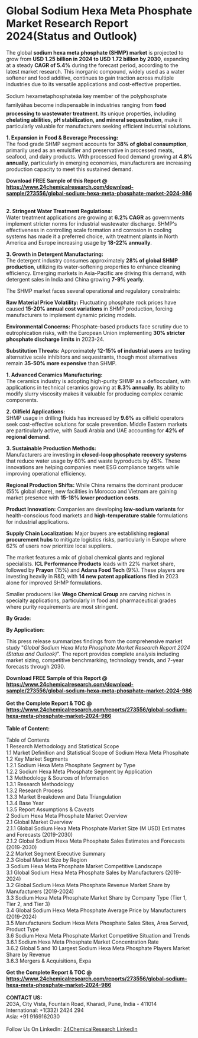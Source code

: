 <h1>Global Sodium Hexa Meta Phosphate Market Research Report 2024(Status and Outlook)</h1><p>The global <strong>sodium hexa meta phosphate (SHMP) market</strong> is projected to grow from <strong>USD 1.25 billion in 2024 to USD 1.72 billion by 2030</strong>, expanding at a steady <strong>CAGR of 5.4%</strong> during the forecast period, according to the latest market research. This inorganic compound, widely used as a water softener and food additive, continues to gain traction across multiple industries due to its versatile applications and cost-effective properties.</p><p>Sodium hexametaphosphateâa key member of the polyphosphate familyâhas become indispensable in industries ranging from <strong>food processing to wastewater treatment</strong>. Its unique properties, including <strong>chelating abilities, pH stabilization, and mineral sequestration</strong>, make it particularly valuable for manufacturers seeking efficient industrial solutions.</p><p><strong>1. Expansion in Food &amp; Beverage Processing:</strong><br>
The food grade SHMP segment accounts for <strong>38% of global consumption</strong>, primarily used as an emulsifier and preservative in processed meats, seafood, and dairy products. With processed food demand growing at <strong>4.8% annually</strong>, particularly in emerging economies, manufacturers are increasing production capacity to meet this sustained demand.</p><div><b>Download FREE Sample of this Report @ 
            <a href="https://www.24chemicalresearch.com/download-sample/273556/global-sodium-hexa-meta-phosphate-market-2024-986">
            https://www.24chemicalresearch.com/download-sample/273556/global-sodium-hexa-meta-phosphate-market-2024-986</a></b></div><br><p><strong>2. Stringent Water Treatment Regulations:</strong><br>
Water treatment applications are growing at <strong>6.2% CAGR</strong> as governments implement stricter norms for industrial wastewater discharge. SHMP's effectiveness in controlling scale formation and corrosion in cooling systems has made it a preferred choice, with treatment plants in North America and Europe increasing usage by <strong>18-22% annually</strong>.</p><p><strong>3. Growth in Detergent Manufacturing:</strong><br>
The detergent industry consumes approximately <strong>28% of global SHMP production</strong>, utilizing its water-softening properties to enhance cleaning efficiency. Emerging markets in Asia-Pacific are driving this demand, with detergent sales in India and China growing <strong>7-9% yearly</strong>.</p><p>The SHMP market faces several operational and regulatory constraints:</p><p><strong>Raw Material Price Volatility:</strong> Fluctuating phosphate rock prices have caused <strong>15-20% annual cost variations</strong> in SHMP production, forcing manufacturers to implement dynamic pricing models.</p><p><strong>Environmental Concerns:</strong> Phosphate-based products face scrutiny due to eutrophication risks, with the European Union implementing <strong>30% stricter phosphate discharge limits</strong> in 2023-24.</p><p><strong>Substitution Threats:</strong> Approximately <strong>12-15% of industrial users</strong> are testing alternative scale inhibitors and sequestrants, though most alternatives remain <strong>35-50% more expensive</strong> than SHMP.</p><p><strong>1. Advanced Ceramics Manufacturing:</strong><br>
The ceramics industry is adopting high-purity SHMP as a deflocculant, with applications in technical ceramics growing at <strong>8.3% annually</strong>. Its ability to modify slurry viscosity makes it valuable for producing complex ceramic components.</p><p><strong>2. Oilfield Applications:</strong><br>
SHMP usage in drilling fluids has increased by <strong>9.6%</strong> as oilfield operators seek cost-effective solutions for scale prevention. Middle Eastern markets are particularly active, with Saudi Arabia and UAE accounting for <strong>42% of regional demand</strong>.</p><p><strong>3. Sustainable Production Methods:</strong><br>
Manufacturers are investing in <strong>closed-loop phosphate recovery systems</strong> that reduce water usage by 60% and waste byproducts by 45%. These innovations are helping companies meet ESG compliance targets while improving operational efficiency.</p><p><strong>Regional Production Shifts:</strong> While China remains the dominant producer (55% global share), new facilities in Morocco and Vietnam are gaining market presence with <strong>15-18% lower production costs</strong>.</p><p><strong>Product Innovation:</strong> Companies are developing <strong>low-sodium variants</strong> for health-conscious food markets and <strong>high-temperature stable</strong> formulations for industrial applications.</p><p><strong>Supply Chain Localization:</strong> Major buyers are establishing <strong>regional procurement hubs</strong> to mitigate logistics risks, particularly in Europe where 62% of users now prioritize local suppliers.</p><p>The market features a mix of global chemical giants and regional specialists. <strong>ICL Performance Products</strong> leads with 22% market share, followed by <strong>Prayon</strong> (15%) and <strong>Adana Food Tech</strong> (9%). These players are investing heavily in R&amp;D, with <strong>14 new patent applications</strong> filed in 2023 alone for improved SHMP formulations.</p><p>Smaller producers like <strong>Wego Chemical Group</strong> are carving niches in specialty applications, particularly in food and pharmaceutical grades where purity requirements are most stringent.</p><p><strong>By Grade:</strong></p><p><strong>By Application:</strong></p><p>This press release summarizes findings from the comprehensive market study "<em>Global Sodium Hexa Meta Phosphate Market Research Report 2024 (Status and Outlook)</em>". The report provides complete analysis including market sizing, competitive benchmarking, technology trends, and 7-year forecasts through 2030.</p><div><b>Download FREE Sample of this Report @ 
            <a href="https://www.24chemicalresearch.com/download-sample/273556/global-sodium-hexa-meta-phosphate-market-2024-986">
            https://www.24chemicalresearch.com/download-sample/273556/global-sodium-hexa-meta-phosphate-market-2024-986</a></b></div><br><div><b>Get the Complete Report & TOC @ 
            <a href="https://www.24chemicalresearch.com/reports/273556/global-sodium-hexa-meta-phosphate-market-2024-986">
            https://www.24chemicalresearch.com/reports/273556/global-sodium-hexa-meta-phosphate-market-2024-986</a></b></div><br>
            <b>Table of Content:</b><p>Table of Contents<br />
1 Research Methodology and Statistical Scope<br />
1.1 Market Definition and Statistical Scope of Sodium Hexa Meta Phosphate<br />
1.2 Key Market Segments<br />
1.2.1 Sodium Hexa Meta Phosphate Segment by Type<br />
1.2.2 Sodium Hexa Meta Phosphate Segment by Application<br />
1.3 Methodology & Sources of Information<br />
1.3.1 Research Methodology<br />
1.3.2 Research Process<br />
1.3.3 Market Breakdown and Data Triangulation<br />
1.3.4 Base Year<br />
1.3.5 Report Assumptions & Caveats<br />
2 Sodium Hexa Meta Phosphate Market Overview<br />
2.1 Global Market Overview<br />
2.1.1 Global Sodium Hexa Meta Phosphate Market Size (M USD) Estimates and Forecasts (2019-2030)<br />
2.1.2 Global Sodium Hexa Meta Phosphate Sales Estimates and Forecasts (2019-2030)<br />
2.2 Market Segment Executive Summary<br />
2.3 Global Market Size by Region<br />
3 Sodium Hexa Meta Phosphate Market Competitive Landscape<br />
3.1 Global Sodium Hexa Meta Phosphate Sales by Manufacturers (2019-2024)<br />
3.2 Global Sodium Hexa Meta Phosphate Revenue Market Share by Manufacturers (2019-2024)<br />
3.3 Sodium Hexa Meta Phosphate Market Share by Company Type (Tier 1, Tier 2, and Tier 3)<br />
3.4 Global Sodium Hexa Meta Phosphate Average Price by Manufacturers (2019-2024)<br />
3.5 Manufacturers Sodium Hexa Meta Phosphate Sales Sites, Area Served, Product Type<br />
3.6 Sodium Hexa Meta Phosphate Market Competitive Situation and Trends<br />
3.6.1 Sodium Hexa Meta Phosphate Market Concentration Rate<br />
3.6.2 Global 5 and 10 Largest Sodium Hexa Meta Phosphate Players Market Share by Revenue<br />
3.6.3 Mergers & Acquisitions, Expa</p><div><b>Get the Complete Report & TOC @ 
            <a href="https://www.24chemicalresearch.com/reports/273556/global-sodium-hexa-meta-phosphate-market-2024-986">
            https://www.24chemicalresearch.com/reports/273556/global-sodium-hexa-meta-phosphate-market-2024-986</a></b></div><br><b>CONTACT US:</b><br>
            203A, City Vista, Fountain Road, Kharadi, Pune, India - 411014<br>
            International: +1(332) 2424 294<br>
            Asia: +91 9169162030 <br><br>
            Follow Us On LinkedIn: <a href="https://www.linkedin.com/company/24chemicalresearch/">24ChemicalResearch LinkedIn</a>